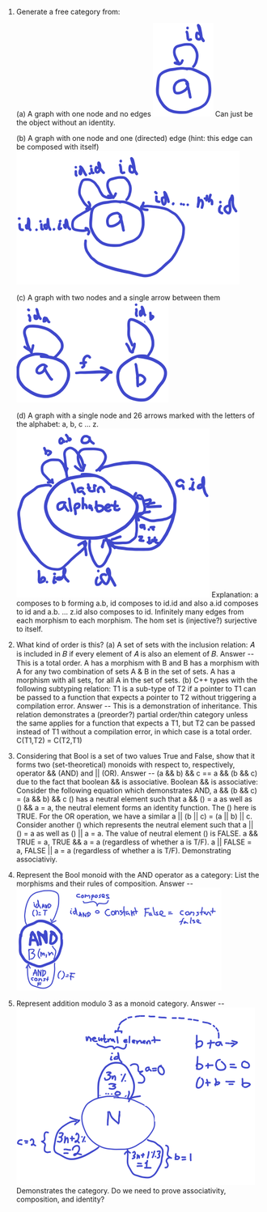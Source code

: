1. Generate a free category from:

    (a) A graph with one node and no edges
        ![img.png](img.png) Can just be the object without an identity.

    (b) A graph with one node and one (directed) edge (hint: this
        edge can be composed with itself)
        ![img_1.png](img_1.png)
    
    (c) A graph with two nodes and a single arrow between them
        ![img_2.png](img_2.png)

    (d) A graph with a single node and 26 arrows marked with the
        letters of the alphabet: a, b, c … z.
        ![img_3.png](img_3.png) Explanation: a composes to b forming a.b, id composes to id.id and also a.id composes to id and 
        a.b. ... z.id also composes to id. Infinitely many edges from each morphism to each morphism.
        The hom set is (injective?) surjective to itself.
2. What kind of order is this?
     (a) A set of sets with the inclusion relation: 𝐴 is included in 𝐵
         if every element of 𝐴 is also an element of 𝐵.
         Answer -- This is a total order. A has a morphism with B and B has a morphism with A
         for any two combination of sets A & B in the set of sets. A has a morphism with all
         sets, for all A in the set of sets.
     (b) C++ types with the following subtyping relation: T1 is a sub-type
         of T2 if a pointer to T1 can be passed to a function that
         expects a pointer to T2 without triggering a compilation error.
         Answer -- This is a demonstration of inheritance. This relation demonstrates a
         (preorder?) partial order/thin category unless the same applies for a function that expects a T1, but T2
         can be passed instead of T1 without a compilation error, in which case is a total order. C(T1,T2) = C(T2,T1)
3. Considering that Bool is a set of two values True and False, show 
     that it forms two (set-theoretical) monoids with respect to, respectively, operator && (AND) 
     and || (OR).
     Answer -- (a && b) && c == a && (b && c) due to the fact that boolean && is associative. 
     Boolean && is associative: Consider the following equation which demonstrates AND, a && (b && c) = (a && b) && c
     () has a neutral element such that a && () = a as well as () && a = a, the neutral element forms an 
     identity function. The () here is TRUE. For the OR operation, we have a similar a || (b || c) = (a || b) || c. 
     Consider another () which represents the neutral element such that a || () = a as well as () || a = a. The
     value of neutral element () is FALSE. a && TRUE = a, TRUE && a = a (regardless of whether a is T/F).
     a || FALSE = a, FALSE || a = a (regardless of whether a is T/F). Demonstrating associativiy.

4. Represent the Bool monoid with the AND operator as a category:
     List the morphisms and their rules of composition.
     Answer -- ![img_4.png](img_4.png)
5. Represent addition modulo 3 as a monoid category.
     Answer -- ![img_5.png](img_5.png) Demonstrates the category. Do we need to prove associativity, composition,
     and identity?